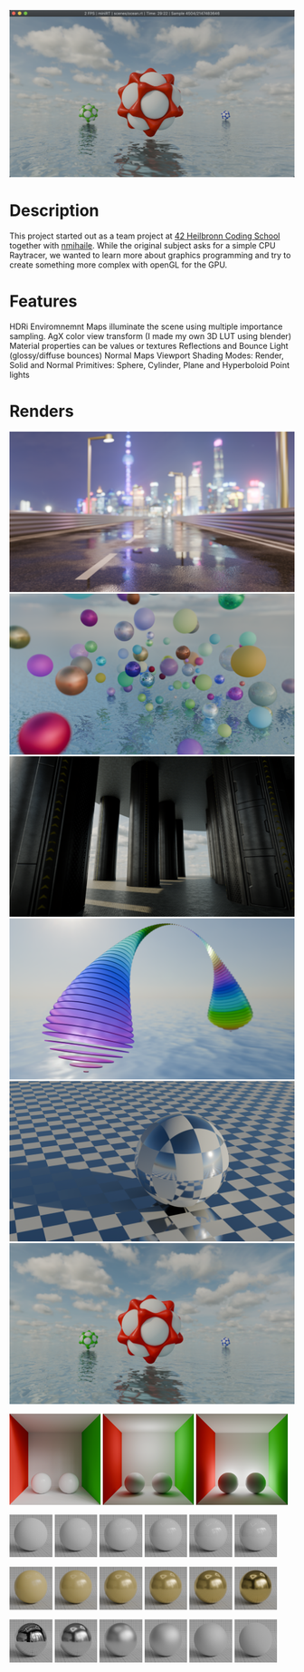 ![Title_Image](docs/title.png)

# Description

This project started out as a team project at [42 Heilbronn Coding School](https://www.42heilbronn.de/) together with [nmihaile](https://github.com/nmihaile).
While the original subject asks for a simple CPU Raytracer, we wanted to learn more about graphics programming and try to create something more complex with openGL for the GPU.

# Features

HDRi Enviromnemnt Maps illuminate the scene using multiple importance sampling.
AgX color view transform (I made my own 3D LUT using blender)
Material properties can be values or textures
Reflections and Bounce Light (glossy/diffuse bounces)
Normal Maps
Viewport Shading Modes: Render, Solid and Normal
Primitives: Sphere, Cylinder, Plane and Hyperboloid
Point lights

# Renders

![road](docs/road__16261_samples.png)
![random_materials](docs/random_materials__16124_samples.png)
![metal](docs/metal__62213_samples.png)
![rainbow](docs/rainbow__13005_samples.png)
![checkerboard](docs/checkerboard__192139_samples.png)
![ocean](docs/ocean__16513_samples.png)


<p float="left">
  <img src="docs/box_1__59302_samples.png" width="32%" />
  <img src="docs/box_2__84323_samples.png" width="32%" /> 
  <img src="docs/box_3__95201_samples.png" width="32%" />
</p>



<p float="left">
	<img src="docs/compare/blender/ior_100.png" width="15%" />
	<img src="docs/compare/blender/ior_120.png" width="15%" />
	<img src="docs/compare/blender/ior_140.png" width="15%" />
	<img src="docs/compare/blender/ior_160.png" width="15%" />
	<img src="docs/compare/blender/ior_180.png" width="15%" />
	<img src="docs/compare/blender/ior_200.png" width="15%" />
</p>

<p float="left">
	<img src="docs/compare/blender/metallic_000.png" width="15%" />
	<img src="docs/compare/blender/metallic_020.png" width="15%" />
	<img src="docs/compare/blender/metallic_040.png" width="15%" />
	<img src="docs/compare/blender/metallic_060.png" width="15%" />
	<img src="docs/compare/blender/metallic_080.png" width="15%" />
	<img src="docs/compare/blender/metallic_100.png" width="15%" />
</p>

<p float="left">
	<img src="docs/compare/blender/roughness_000.png" width="15%" />
	<img src="docs/compare/blender/roughness_020.png" width="15%" />
	<img src="docs/compare/blender/roughness_040.png" width="15%" />
	<img src="docs/compare/blender/roughness_060.png" width="15%" />
	<img src="docs/compare/blender/roughness_080.png" width="15%" />
	<img src="docs/compare/blender/roughness_100.png" width="15%" />
</p>


